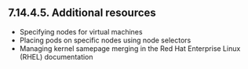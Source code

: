 ## 7.14.4.5. Additional resources

- Specifying nodes for virtual machines
- Placing pods on specific nodes using node selectors
- Managing kernel samepage merging in the Red Hat Enterprise Linux (RHEL) documentation

